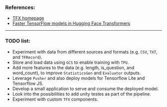 ### References:
- [TFX homepage](https://www.tensorflow.org/tfx)
- [Faster TensorFlow models in Hugging Face Transformers](https://huggingface.co/blog/tf-serving?utm_campaign=Hugging%2BFace&utm_medium=email&utm_source=Hugging_Face_7)
---

### TODO list:
- Experiment with data from different sources and formats (e.g. `CSV`, `TXT`, and `TFRecord`).
- Store and load data using `GCS` to enable training with `TPU`.
- Add more features to the data (e.g. length, is_question, and word_count), to improve `StatisticsGen` and `Evaluator` outputs.
- Leverage `Pusher` and also deploy models for Tensorflow Lite and Tensorflow JS.
- Develop a small application to serve and consume the deployed model.
- Look into the possibilities to add unity testes as part of the pipeline.
- Experiment with custom `TFX` components.
